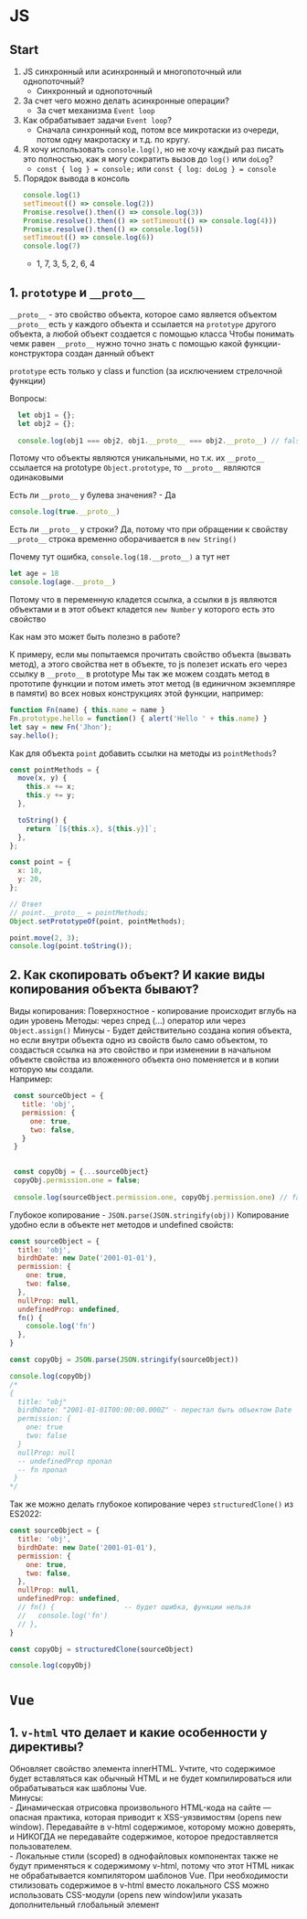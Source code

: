 # JS
## Start
  1. JS синхронный или асинхронный и многопоточный или однопоточный?
     - Синхронный и однопоточный
  2. За счет чего можно делать асинхронные операции?
     - За счет механизма `Event loop`
  3. Как обрабатывает задачи `Event loop`?
     - Сначала синхронный код, потом все микротаски из очереди, потом одну макротаску и т.д. по кругу.
  4. Я хочу использовать `console.log()`, но не хочу каждый раз писать это полностью, как я могу сократить вызов до `log()` или `doLog`?
     - `const { log } = console;` или `const { log: doLog } = console`
  5. Порядок вывода в консоль
     ```javascript
     console.log(1)
     setTimeout(() => console.log(2))
     Promise.resolve().then(() => console.log(3))
     Promise.resolve().then(() => setTimeout(() => console.log(4)))
     Promise.resolve().then(() => console.log(5))
     setTimeout(() => console.log(6))
     console.log(7)
     ```
     - 1, 7, 3, 5, 2, 6, 4 
     

## 1. `prototype` и `__proto__`

  `__proto__` - это свойство объекта, которое само является объектом
  `__proto__` есть у каждого объекта и ссылается на `prototype` другого объекта, а любой объект создается с помощью класса
  Чтобы понимать чемк равен `__proto__` нужно точно знать с помощью какой функции-конструктора создан данный объект
  
  `prototype` есть только у class и function (за исключением стрелочной функции)
  
  Вопросы:
```javascript
  let obj1 = {};
  let obj2 = {};
  
  console.log(obj1 === obj2, obj1.__proto__ === obj2.__proto__) // false, true
```
  Потому что объекты являются уникальными, но т.к. их `__proto__` ссылается на prototype `Object.prototype`, то `__proto__` являются одинаковыми
  
  Есть ли `__proto__` у булева значения? - Да
  ```javascript
  console.log(true.__proto__)
  ```
  Есть ли `__proto__` у строки?
  Да, потому что при обращении к свойству `__proto__` строка временно оборачивается в `new String()`

  Почему тут ошибка, `console.log(18.__proto__)`
  а тут нет
  ```javascript
  let age = 18
  console.log(age.__proto__)
  ```
  Потому что в переменную кладется ссылка, а ссылки в js являются объектами и в этот объект кладется `new Number` у которого есть это свойство
  
 Как нам это может быть полезно в работе?
 
 К примеру, если мы попытаемся прочитать свойство объекта (вызвать метод), а этого свойства нет в объекте, то js полезет искать его через ссылку в `__proto__` в prototype
 Мы так же можем создать метод в прототипе функции и потом иметь этот метод (в единичном экземпляре в памяти) во всех новых конструкциях этой функции, например:
 ```javascript
 function Fn(name) { this.name = name }
 Fn.prototype.hello = function() { alert('Hello ' + this.name) }
 let say = new Fn('Jhon');
 say.hello();
 ```

Как для объекта `point` добавить ссылки на методы из `pointMethods`?
```javascript
const pointMethods = {
  move(x, y) {
    this.x += x;
    this.y += y;
  },

  toString() {
    return `[${this.x}, ${this.y}]`;
  },
};

const point = {
  x: 10,
  y: 20,
};

// Ответ
// point.__proto__ = pointMethods;
Object.setPrototypeOf(point, pointMethods);

point.move(2, 3);
console.log(point.toString());
```
## 2. Как скопировать объект? И какие виды копирования объекта бывают?

  Виды копирования: Поверхностное - копирование происходит вглубь на один уровень
  Методы: через спред (...) оператор или через `Object.assign()`
  Минусы - Будет действительно создана копия объекта, но если внутри объекта одно из свойств было само объектом, то создасться ссылка на это свойство и при изменении в начальном объекте свойства из вложенного объекта оно поменяется и в копии которую мы создали.             
  Например:
 ```javascript
  const sourceObject = {
    title: 'obj',
    permission: {
      one: true,
      two: false,
    }
  }

    
  const copyObj = {...sourceObject}
  copyObj.permission.one = false;
  
  console.log(sourceObject.permission.one, copyObj.permission.one) // false, false
```
    
  Глубокое копирование - `JSON.parse(JSON.stringify(obj))`
  Копирование удобно если в объекте нет методов и undefined свойств:
  ```javascript
  const sourceObject = {
    title: 'obj',
    birdhDate: new Date('2001-01-01'),
    permission: {
      one: true,
      two: false,
    },
    nullProp: null,
    undefinedProp: undefined,
    fn() {
      console.log('fn')
    },
  }
  
  const copyObj = JSON.parse(JSON.stringify(sourceObject))
  
  console.log(copyObj)
  /*
  {
    title: "obj"
    birdhDate: "2001-01-01T00:00:00.000Z" - перестал быть объектом Date
    permission: {
      one: true
      two: false
    }
    nullProp: null
    -- undefinedProp пропал
    -- fn пропал
   }    
  */
  ```
  Так же можно делать глубокое копирование через `structuredClone()` из ES2022:
  ```javascript
  const sourceObject = {
    title: 'obj',
    birdhDate: new Date('2001-01-01'),
    permission: {
      one: true,
      two: false,
    },
    nullProp: null,
    undefinedProp: undefined,
    // fn() {                 -- будет ошибка, функции нельзя
    //   console.log('fn')
    // },
  }
  
  const copyObj = structuredClone(sourceObject)

  console.log(copyObj)
```
# `Vue`

## 1. `v-html` что делает и какие особенности у директивы?
  Обновляет свойство элемента innerHTML. Учтите, что содержимое будет вставляться как обычный HTML и не будет компилироваться или обрабатываться как шаблоны Vue.  
  Минусы:  
    - Динамическая отрисовка произвольного HTML-кода на сайте — опасная практика, которая приводит к XSS-уязвимостям (opens new window). Передавайте в v-html содержимое, которому можно доверять, и НИКОГДА не передавайте содержимое, которое предоставляется пользователем.  
    - Локальные стили (scoped) в однофайловых компонентах также не будут применяться к содержимому v-html, потому что этот HTML никак не обрабатывается компилятором шаблонов Vue. При необходимости стилизовать содержимое в v-html вместо локального CSS можно использовать CSS-модули (opens new window)или указать дополнительный глобальный элемент <style> с собственной стратегией модульности, такой как БЭМ.
## 2. Как нам скрыть нескомпилированные шаблоны до тех пор, пока не будет готов экземпляр компонента? (т.е. скрыть компонент пока он не завершит свою компиляцию)
  - через директиву `v-cloak`
```vue
<div v-cloak>
  {{ message }}
</div>
[v-cloak] {
  display: none;
}
```
## 3. Расскажите про использование `v-memo` вместе с циклом `v-for`, какую проблему это может решить?
`v-memo` нужна исключительно для микрооптимизации сценариев, где критически важна производительность, и должна использоваться крайне редко. Наиболее частый случай, где она может оказаться полезной — отрисовка больших списков с помощью `v-for` (когда length > 1000):
```vue
<div v-for="item in list" :key="item.id" v-memo="[item.id === selected]">
  <p>ID: {{ item.id }} - выбран: {{ item.id === selected ? 'Да' : 'Нет' }}</p>
  <p>...больше дочерних элементов</p>
</div>
```
При повторной отрисовке компонента, если `v-memo="[item.id === selected]` остались неизменными, то будут пропущены все обновления этого `<div>` и его дочерних элементов. Фактически, будет пропущено даже создание VNode виртуального DOM, поскольку можно переиспользовать мемоизировую копию поддерева.
